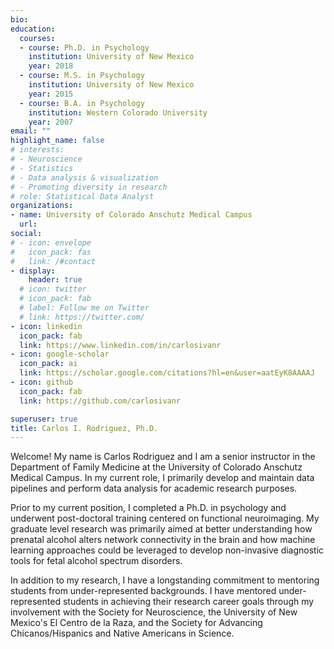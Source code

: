 ```yaml
---
bio:
education:
  courses:
  - course: Ph.D. in Psychology
    institution: University of New Mexico
    year: 2018
  - course: M.S. in Psychology
    institution: University of New Mexico
    year: 2015
  - course: B.A. in Psychology
    institution: Western Colorado University
    year: 2007
email: ""
highlight_name: false
# interests:
# - Neuroscience
# - Statistics
# - Data analysis & visualization
# - Promoting diversity in research
# role: Statistical Data Analyst
organizations:
- name: University of Colorado Anschutz Medical Campus
  url: 
social:
# - icon: envelope
#   icon_pack: fas
#   link: /#contact
- display:
    header: true
  # icon: twitter
  # icon_pack: fab
  # label: Follow me on Twitter
  # link: https://twitter.com/
- icon: linkedin
  icon_pack: fab
  link: https://www.linkedin.com/in/carlosivanr
- icon: google-scholar
  icon_pack: ai
  link: https://scholar.google.com/citations?hl=en&user=aatEyK8AAAAJ
- icon: github
  icon_pack: fab
  link: https://github.com/carlosivanr

superuser: true
title: Carlos I. Rodriguez, Ph.D.
---
```


Welcome! My name is Carlos Rodriguez and I am a senior instructor in the Department of Family Medicine at the University of Colorado Anschutz Medical Campus. In my current role, I primarily develop and maintain data pipelines and perform data analysis for academic research purposes.

Prior to my current position, I completed a Ph.D. in psychology and underwent post-doctoral training centered on functional neuroimaging. My graduate level research was primarily aimed at better understanding how prenatal alcohol alters network connectivity in the brain and how machine learning approaches could be leveraged to develop non-invasive diagnostic tools for fetal alcohol spectrum disorders.

In addition to my research, I have a longstanding commitment to mentoring students from under-represented backgrounds. I have mentored under-represented students in achieving their research career goals through my involvement with the Society for Neuroscience, the University of New Mexico's El Centro de la Raza, and the Society for Advancing Chicanos/Hispanics and Native Americans in Science. 



<!--
{{< icon name="download" pack="fas" >}} Download my {{< staticref "media/carlos_rodriguez_cv.pdf" "newtab" >}}CV{{< /staticref >}}.

{{< icon name="download" pack="fas" >}} Download my {{< staticref "media/carlos_rodriguez_resume.pdf" "newtab" >}}Resume{{< /staticref >}}.
--!>

